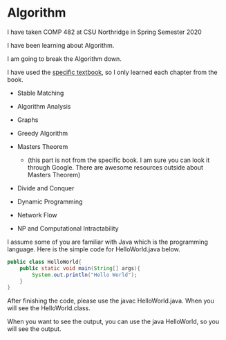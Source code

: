 # Algorithm

I have taken COMP 482 at CSU Northridge in Spring Semester 2020

I have been learning about Algorithm.

I am going to break the Algorithm down.

I have used the [specific textbook](https://www.amazon.com/Algorithm-Design-Jon-Kleinberg-ebook/dp/B009TELNKO/ref=zg_bs_3870_50?_encoding=UTF8&psc=1&refRID=7803D84Y6MPPJXPPTZVD), so I only learned each chapter from the book.

- Stable Matching

- Algorithm Analysis

- Graphs

- Greedy Algorithm

- Masters Theorem

  - (this part is not from the specific book. I am sure you can look it through Google. There are awesome resources outside about Masters Theorem)

- Divide and Conquer

- Dynamic Programming

- Network Flow

- NP and Computational Intractability

I assume some of you are familiar with Java which is the programming language. Here is the simple code for HelloWorld.java below.

```java
public class HelloWorld{
    public static void main(String[] args){
        System.out.println("Hello World");
    }
}
```

After finishing the code, please use the javac HelloWorld.java. When you will see the HelloWorld.class.

When you want to see the output, you can use the java HelloWorld, so you will see the output.
